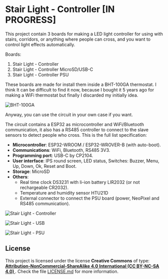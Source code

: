 # Stair Light - Controller [IN PROGRESS]

This project contain 3 boards for making a LED light controller for using with stairs, corridors, or anything where people can cross, and you want to control light effects automatically.

Boards:

1. Stair Light - Controller
2. Stair Light - Controller MicroSD/USB-C
3. Stair Light - Controller PSU

These boards are made for install them inside a BHT-100GA thermostat. I think It can be difficult to find it now, because I bought it 5 years ago for making a WiFi thermostat but finally I discarded my initially idea.


![BHT-100GA](https://raw.githubusercontent.com/giltesa/stair-light-controller/master/3.%20Documentation/BHT-100GA%20-%20Plastic%20case/BHT-100GA_1.jpg)


Anyway, you can use the circuit in your own case if you want.

The circuit contains a ESP32 as microcontroller and WiFi/Bluetooth communication, it also has a RS485 controller to connect to the slave sensors to detect people who cross. This is the full list specification:

- **Microcontroller**: ESP32-WROOM / ESP32-WROVER-B (with auto-boot).
- **Communications**: WiFi, Bluetooth, RS485 3V3.
- **Programming port**: USB-C by CP2104.
- **User interface**: IPS round screen, LED status, Switches: Buzzer, Menu, Up, Down, Ok, Reset and Boot.
- **Storage**: MicroSD
- **Others**:
  - Real time clock DS3231 with li-ion battery LIR2032 (or not rechargeable CR2032).
  - Temperature and humidity sensor HTU21D
  - External connector to connect the PSU board (power, NeoPixel and RS485 communication).


![Stair Light - Controller](https://raw.githubusercontent.com/giltesa/stair-light-controller/master/4.%20SketchUP/Controller%20top.jpg)

![Stair Light - USB](https://raw.githubusercontent.com/giltesa/stair-light-controller/master/4.%20SketchUP/USB%20top.jpg)

![Stair Light - PSU](https://raw.githubusercontent.com/giltesa/stair-light-controller/master/4.%20SketchUP/PSU%20top.jpg)


## License

This project is licensed under the license **Creative Commons** of type: **[Attribution-NonCommercial-ShareAlike 4.0 International (CC BY-NC-SA 4.0) ](https://creativecommons.org/licenses/by-nc-sa/4.0/)**. Check the file [LICENSE.md](LICENSE.md) for more information.